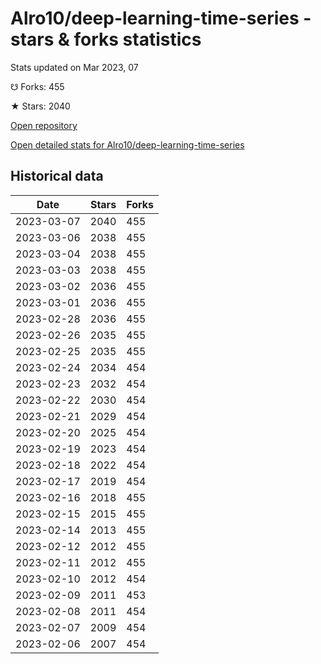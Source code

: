 # Alro10/deep-learning-time-series - stars & forks statistics

Stats updated on Mar 2023, 07

☋ Forks: 455

★ Stars: 2040

[Open repository](https://github.com/Alro10/deep-learning-time-series)

[Open detailed stats for Alro10/deep-learning-time-series](https://reviewgithub.com/rep/Alro10/deep-learning-time-series)

## Historical data
| Date | Stars | Forks |
|------|-------|-------|
| 2023-03-07 | 2040 | 455 | 
| 2023-03-06 | 2038 | 455 | 
| 2023-03-04 | 2038 | 455 | 
| 2023-03-03 | 2038 | 455 | 
| 2023-03-02 | 2036 | 455 | 
| 2023-03-01 | 2036 | 455 | 
| 2023-02-28 | 2036 | 455 | 
| 2023-02-26 | 2035 | 455 | 
| 2023-02-25 | 2035 | 455 | 
| 2023-02-24 | 2034 | 454 | 
| 2023-02-23 | 2032 | 454 | 
| 2023-02-22 | 2030 | 454 | 
| 2023-02-21 | 2029 | 454 | 
| 2023-02-20 | 2025 | 454 | 
| 2023-02-19 | 2023 | 454 | 
| 2023-02-18 | 2022 | 454 | 
| 2023-02-17 | 2019 | 454 | 
| 2023-02-16 | 2018 | 455 | 
| 2023-02-15 | 2015 | 455 | 
| 2023-02-14 | 2013 | 455 | 
| 2023-02-12 | 2012 | 455 | 
| 2023-02-11 | 2012 | 455 | 
| 2023-02-10 | 2012 | 454 | 
| 2023-02-09 | 2011 | 453 | 
| 2023-02-08 | 2011 | 454 | 
| 2023-02-07 | 2009 | 454 | 
| 2023-02-06 | 2007 | 454 | 

